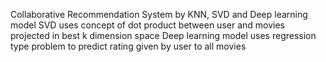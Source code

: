 Collaborative Recommendation System by KNN, SVD and Deep learning model
SVD uses concept of dot product between user and movies projected in best k dimension space
Deep learning model uses regression type problem to predict rating given by user to all movies
